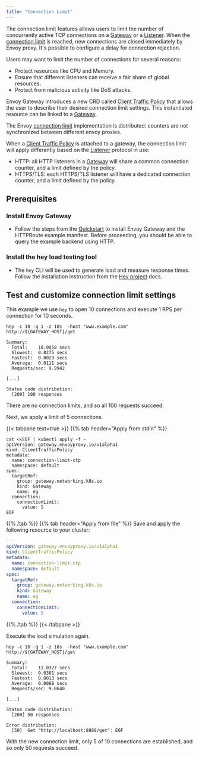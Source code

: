```yaml
---
title: "Connection Limit"
---
```


The connection limit features allows users to limit the number of concurrently active TCP connections on a [Gateway][] or a [Listener][].
When the [connection limit][] is reached, new connections are closed immediately by Envoy proxy. It's possible to configure a delay for connection rejection.

Users may want to limit the number of connections for several reasons:
* Protect resources like CPU and Memory.
* Ensure that different listeners can receive a fair share of global resources.
* Protect from malicious activity like DoS attacks. 

Envoy Gateway introduces a new CRD called [Client Traffic Policy][] that allows the user to describe their desired connection limit settings.
This instantiated resource can be linked to a [Gateway][].

The Envoy [connection limit][] implementation is distributed: counters are not synchronized between different envoy proxies.

When a [Client Traffic Policy][] is attached to a gateway, the connection limit will apply differently based on the 
[Listener][] protocol in use: 
- HTTP: all HTTP listeners in a [Gateway][] will share a common connection counter, and a limit defined by the policy.
- HTTPS/TLS: each HTTPS/TLS listener will have a dedicated connection counter, and a limit defined by the policy.


## Prerequisites

### Install Envoy Gateway

* Follow the steps from the [Quickstart](../../quickstart) to install Envoy Gateway and the HTTPRoute example manifest.
  Before proceeding, you should be able to query the example backend using HTTP.

### Install the hey load testing tool
* The `hey` CLI will be used to generate load and measure response times. Follow the installation instruction from the [Hey project] docs.

## Test and customize connection limit settings

This example we use `hey` to open 10 connections and execute 1 RPS per connection for 10 seconds.

```shell
hey -c 10 -q 1 -z 10s  -host "www.example.com" http://${GATEWAY_HOST}/get
```

```console
Summary:
  Total:	10.0058 secs
  Slowest:	0.0275 secs
  Fastest:	0.0029 secs
  Average:	0.0111 secs
  Requests/sec:	9.9942

[...]

Status code distribution:
  [200]	100 responses
```

There are no connection limits, and so all 100 requests succeed. 

Next, we apply a limit of 5 connections. 

{{< tabpane text=true >}}
{{% tab header="Apply from stdin" %}}

```shell
cat <<EOF | kubectl apply -f -
apiVersion: gateway.envoyproxy.io/v1alpha1
kind: ClientTrafficPolicy
metadata:
  name: connection-limit-ctp
  namespace: default
spec:
  targetRef:
    group: gateway.networking.k8s.io
    kind: Gateway
    name: eg
  connection:
    connectionLimit:
      value: 5    
EOF
```

{{% /tab %}}
{{% tab header="Apply from file" %}}
Save and apply the following resource to your cluster:

```yaml
---
apiVersion: gateway.envoyproxy.io/v1alpha1
kind: ClientTrafficPolicy
metadata:
  name: connection-limit-ctp
  namespace: default
spec:
  targetRef:
    group: gateway.networking.k8s.io
    kind: Gateway
    name: eg
  connection:
    connectionLimit:
      value: 5    
```

{{% /tab %}}
{{< /tabpane >}}

Execute the load simulation again.

```shell
hey -c 10 -q 1 -z 10s  -host "www.example.com" http://${GATEWAY_HOST}/get
```

```console
Summary:
  Total:	11.0327 secs
  Slowest:	0.0361 secs
  Fastest:	0.0013 secs
  Average:	0.0088 secs
  Requests/sec:	9.0640

[...] 

Status code distribution:
  [200]	50 responses

Error distribution:
  [50]	Get "http://localhost:8888/get": EOF
```

With the new connection limit, only 5 of 10 connections are established, and so only 50 requests succeed.  


[Client Traffic Policy]: ../../../api/extension_types#clienttrafficpolicy
[Hey project]: https://github.com/rakyll/hey
[connection limit]: https://www.envoyproxy.io/docs/envoy/latest/configuration/listeners/network_filters/connection_limit_filter
[listener]: https://gateway-api.sigs.k8s.io/reference/spec/#gateway.networking.k8s.io/v1.Listener
[gateway]:  https://gateway-api.sigs.k8s.io/reference/spec/#gateway.networking.k8s.io/v1alpha2.Gateway
